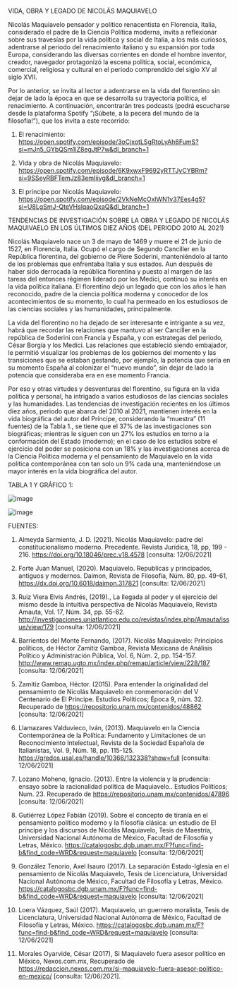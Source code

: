 VIDA, OBRA Y LEGADO DE NICOLÁS MAQUIAVELO 

Nicolás Maquiavelo pensador y político renacentista en Florencia, Italia, considerado el padre de la Ciencia Política moderna, invita a reflexionar sobre sus travesías por la vida política y social de Italia,   a los más curiosos, adentrarse al periodo del renacimiento italiano y su expansión por toda Europa, considerando las diversas corrientes en donde el hombre inventor, creador, navegador protagonizó la escena política, social, económica, comercial, religiosa y cultural en el periodo comprendido del siglo XV al siglo XVII. 

Por lo anterior, se invita al lector a adentrarse en la vida del florentino sin dejar de lado la época en que se desarrolla su trayectoria política, el renacimiento. A continuación, encontrarán tres podcasts (podrá escucharse desde la plataforma Spotify “¡Súbete, a la pecera del mundo de la filosofía!”), que los invita a este recorrido:

1. El renacimiento: https://open.spotify.com/episode/3oCjxotLSgRtoLyAh6FumS?si=mJn5_GYbQSm1lZ8egJtP7w&dl_branch=1

2. Vida y obra de Nicolás Maquiavelo: https://open.spotify.com/episode/6K9xwxF9692yRTTJyCYBRm?si=9SSeyRBFTemJz83emIiiyg&dl_branch=1

3.  El príncipe por Nicolás Maquiavelo: https://open.spotify.com/episode/2VkNeMcOxlWN1v37Ees4g5?si=U8LgSmJ-QteVHslqaoQxaQ&dl_branch=1 

TENDENCIAS DE INVESTIGACIÓN SOBRE LA OBRA Y LEGADO DE NICOLÁS MAQUIVAELO EN LOS ÚLTIMOS DIEZ AÑOS (DEL PERIODO 2010 AL 2021)

Nicolás Maquiavelo nace un 3 de mayo de 1469 y muere el 21 de junio de 1527, en Florencia, Italia. Ocupó el cargo de Segundo Canciller en la República florentina, del gobierno de Piere Soderini, manteniéndolo al tanto de los problemas que enfrentaba Italia y sus estados. Aun después de haber sido derrocada la república florentina y puesto al margen de las tareas del entonces régimen liderado por los Medici, continuó su interés en la vida política italiana. El florentino dejó un legado que con los años le han reconocido, padre de la ciencia política moderna y conocedor de los acontecimientos de su momento, lo cual ha permeado en los estudiosos de las ciencias sociales y las humanidades, principalmente.

La vida del florentino no ha dejado de ser interesante e intrigante a su vez, habrá que recordar las relaciones que mantuvo al ser Canciller en la república de Soderini con Francia y España, y con estrategas del periodo, César Borgía y los Medici. Las relaciones que estableció siendo embajador, le permitió visualizar los problemas de los gobiernos del momento y las transiciones que se estaban gestando, por ejemplo, la potencia que sería en su momento España al colonizar el “nuevo mundo”, sin dejar de lado la potencia que consideraba era en ese momento Francia.

Por eso y otras virtudes y desventuras del florentino, su figura en la vida política y personal, ha intrigado a varios estudiosos de las ciencias sociales y las humanidades. Las tendencias de investigación recientes en los últimos diez años, periodo que abarca del 2010 al 2021, mantienen interés en la vida biográfica del autor del Príncipe, considerando la “muestra” (11 fuentes) de la Tabla 1., se tiene que el 37% de las investigaciones son biográficas; mientras le siguen con un 27% los estudios en torno a la conformación del Estado (moderno); en el caso de los estudios sobre el ejercicio del poder se posiciona con un 18% y las investigaciones acerca de la Ciencia Política moderna y el pensamiento de Maquiavelo en la vida política contemporánea con tan solo un 9% cada una, manteniéndose un mayor interés en la vida biográfica del autor.

TABLA 1 Y GRÁFICO 1:

![image](https://user-images.githubusercontent.com/83613955/123325213-5c94c480-d4fd-11eb-9d11-e9932719400e.png)

![image](https://user-images.githubusercontent.com/83613955/123325232-64ecff80-d4fd-11eb-8c73-170a3fe693ed.png)

FUENTES:

1.	Almeyda Sarmiento, J. D. (2021). Nicolás Maquiavelo: padre del constitucionalismo moderno. Precedente. Revista Jurídica, 18, pp, 199 - 216. https://doi.org/10.18046/prec.v18.4578 [consulta: 12/06/2021]

2.	Forte Juan Manuel, (2020). Maquiavelo. Republicas y principados, antiguos y modernos. Daimon, Revista de Filosofía, Núm. 80, pp. 49-61, https://dx.doi.org/10.6018/daimon.317821 [consulta: 12/06/2021]

3.	Ruiz Viera Elvis Andrés, (2019)., La llegada al poder y el ejercicio del mismo desde la intuitiva perspectiva de Nicolás Maquiavelo, Revista Amauta, Vol. 17, Núm. 34, pp. 55-62. http://investigaciones.uniatlantico.edu.co/revistas/index.php/Amauta/issue/view/179 [consulta: 12/06/2021]

4.	Barrientos del Monte Fernando, (2017). Nicolás Maquiavelo: Principios políticos, de Héctor Zamitiz Gamboa, Revista Mexicana de Análisis Político y Administración Pública, Vol. 6, Núm. 2, pp. 154-157. http://www.remap.ugto.mx/index.php/remap/article/view/228/187 [consulta: 12/06/2021]

5.	Zamitiz Gamboa, Héctor. (2015). Para entender la originalidad del pensamiento de Nicolás Maquiavelo en conmemoración del V Centenario de El Príncipe. Estudios Políticos; Época 9, núm. 32. Recuperado de https://repositorio.unam.mx/contenidos/48862 [consulta: 12/06/2021]

6.	Llamazares Valduvieco, Iván, (2013). Maquiavelo en la Ciencia Contemporánea de la Política: Fundamento y Limitaciones de un Reconocimiento Intelectual, Revista de la Sociedad Española de Italianistas, Vol. 9, Núm. 18, pp. 115-125. https://gredos.usal.es/handle/10366/132338?show=full [consulta: 12/06/2021]

7.	Lozano Moheno, Ignacio. (2013). Entre la violencia y la prudencia: ensayo sobre la racionalidad política de Maquiavelo.. Estudios Políticos; Num. 23. Recuperado de https://repositorio.unam.mx/contenidos/47896 [consulta: 12/06/2021]

8.	Gutiérrez López Fabián (2019). Sobre el concepto de tiranía en el pensamiento político moderno y la filosofía clásica: un estudio de El príncipe y los discursos de Nicolás Maquiavelo, Tesis de Maestría, Universidad Nacional Autónoma de México, Facultad de Filosofía y Letras, México. https://catalogosbc.dgb.unam.mx/F?func=find-b&find_code=WRD&request=maquiavelo [consulta: 12/06/2021]

9.	González Tenorio, Axel Isauro (2017). La separación Estado-Iglesia en el pensamiento de Nicolás Maquiavelo, Tesis de Licenciatura, Universidad Nacional Autónoma de México, Facultad de Filosofía y Letras, México. https://catalogosbc.dgb.unam.mx/F?func=find-b&find_code=WRD&request=maquiavelo [consulta: 12/06/2021]

10.	Loera Vázquez, Saúl (2017). Maquiavelo, un guerrero moralista, Tesis de Licenciatura, Universidad Nacional Autónoma de México, Facultad de Filosofía y Letras, México.  https://catalogosbc.dgb.unam.mx/F?func=find-b&find_code=WRD&request=maquiavelo [consulta: 12/06/2021]

11.	Morales Oyarvide, César (2017), Si Maquiavelo fuera asesor político en México, Nexos.com.mx, Recuperado de https://redaccion.nexos.com.mx/si-maquiavelo-fuera-asesor-politico-en-mexico/ [consulta: 12/06/2021].


